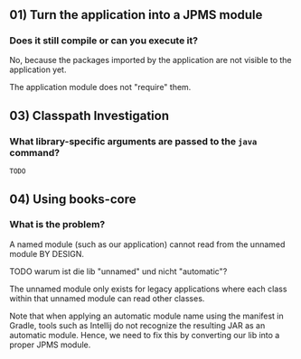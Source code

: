 #

## 01) Turn the application into a JPMS module

### Does it still compile or can you execute it?

No, because the packages imported by the application are not visible to the application yet.

The application module does not "require" them.

## 03) Classpath Investigation

### What library-specific arguments are passed to the `java` command?

````shell
TODO
````

## 04) Using books-core

### What is the problem?

A named module (such as our application) cannot read from the unnamed module BY DESIGN.

TODO warum ist die lib "unnamed" und nicht "automatic"? 

The unnamed module only exists for legacy applications where each class within that unnamed module
can read other classes.

Note that when applying an automatic module name using the manifest in Gradle, tools such as
Intellij
do not recognize the resulting JAR as an automatic module. Hence, we need to fix this by converting
our lib into a proper JPMS module.
